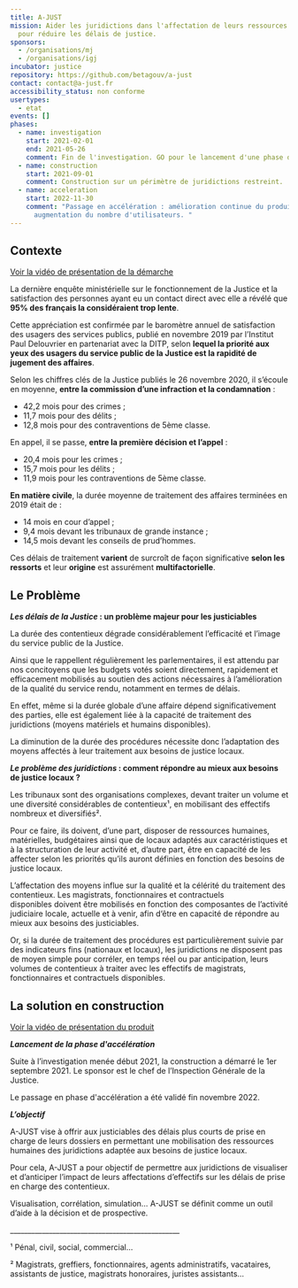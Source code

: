 ```yaml
---
title: A-JUST
mission: Aider les juridictions dans l'affectation de leurs ressources humaines
  pour réduire les délais de justice.
sponsors:
  - /organisations/mj
  - /organisations/igj
incubator: justice
repository: https://github.com/betagouv/a-just
contact: contact@a-just.fr
accessibility_status: non conforme
usertypes:
  - etat
events: []
phases:
  - name: investigation
    start: 2021-02-01
    end: 2021-05-26
    comment: Fin de l'investigation. GO pour le lancement d'une phase de construction.
  - name: construction
    start: 2021-09-01
    comment: Construction sur un périmètre de juridictions restreint.
  - name: acceleration
    start: 2022-11-30
    comment: "Passage en accélération : amélioration continue du produit et
      augmentation du nombre d'utilisateurs. "
---
```

<!--StartFragment-->

## **Contexte**

[Voir la vidéo de présentation de la démarche](https://vimeo.com/788314426)

La dernière enquête ministérielle sur le fonctionnement de la Justice et la satisfaction des personnes ayant eu un contact direct avec elle a révélé que **95% des français la considéraient trop lente**.

Cette appréciation est confirmée par le baromètre annuel de satisfaction des usagers des services publics, publié en novembre 2019 par l’Institut Paul Delouvrier en partenariat avec la DITP, selon **lequel la priorité aux yeux des usagers du service public de la Justice est la rapidité de jugement des affaires**.

Selon les chiffres clés de la Justice publiés le 26 novembre 2020, il s’écoule en moyenne, **entre la commission d’une infraction et la condamnation** :

* 42,2 mois pour des crimes ;
* 11,7 mois pour des délits ;
* 12,8 mois pour des contraventions de 5ème classe.

En appel, il se passe, **entre la première décision et l’appel** :

* 20,4 mois pour les crimes ;
* 15,7 mois pour les délits ;
* 11,9 mois pour les contraventions de 5ème classe.

**En matière civile**, la durée moyenne de traitement des affaires terminées en 2019 était de :

* 14 mois en cour d’appel ;
* 9,4 mois devant les tribunaux de grande instance ;
* 14,5 mois devant les conseils de prud’hommes.

Ces délais de traitement **varient** de surcroît de façon significative **selon les ressorts** et leur **origine** est assurément **multifactorielle**.

## **Le Problème**

***Les délais de la Justice* : un problème majeur pour les justiciables**

La durée des contentieux dégrade considérablement l’efficacité et l’image du service public de la Justice.

Ainsi que le rappellent régulièrement les parlementaires, il est attendu par nos concitoyens que les budgets votés soient directement, rapidement et efficacement mobilisés au soutien des actions nécessaires à l’amélioration de la qualité du service rendu, notamment en termes de délais.

En effet, même si la durée globale d’une affaire dépend significativement des parties, elle est également liée à la capacité de traitement des juridictions (moyens matériels et humains disponibles).

La diminution de la durée des procédures nécessite donc l’adaptation des moyens affectés à leur traitement aux besoins de justice locaux.

***Le problème des juridictions* : comment répondre au mieux aux besoins de justice locaux ?**  

Les tribunaux sont des organisations complexes, devant traiter un volume et une diversité considérables de contentieux¹, en mobilisant des effectifs nombreux et diversifiés².

Pour ce faire, ils doivent, d’une part, disposer de ressources humaines, matérielles, budgétaires ainsi que de locaux adaptés aux caractéristiques et à la structuration de leur activité et, d’autre part, être en capacité de les affecter selon les priorités qu’ils auront définies en fonction des besoins de justice locaux.

L’affectation des moyens influe sur la qualité et la célérité du traitement des contentieux. Les magistrats, fonctionnaires et contractuels disponibles doivent être mobilisés en fonction des composantes de l’activité judiciaire locale, actuelle et à venir, afin d‘être en capacité de répondre au mieux aux besoins des justiciables.

Or, si la durée de traitement des procédures est particulièrement suivie par des indicateurs fins (nationaux et locaux), les juridictions ne disposent pas de moyen simple pour corréler, en temps réel ou par anticipation, leurs volumes de contentieux à traiter avec les effectifs de  magistrats, fonctionnaires et contractuels disponibles.

## **La solution en construction**

[Voir la vidéo de présentation du produit](https://vimeo.com/788716513)

***Lancement de la phase d'accélération***

Suite à l’investigation menée début 2021, la construction a démarré le 1er septembre 2021. Le sponsor est le chef de l’Inspection Générale de la Justice.

Le passage en phase d'accélération a été validé fin novembre 2022.

***L’objectif***

A-JUST vise à offrir aux justiciables des délais plus courts de prise en charge de leurs dossiers en permettant une mobilisation  des ressources humaines des juridictions adaptée aux besoins de justice locaux.

Pour cela, A-JUST a pour objectif de permettre aux juridictions de visualiser et d’anticiper l’impact de leurs affectations d’effectifs sur les délais de prise en charge des contentieux.

Visualisation, corrélation, simulation… A-JUST se définit comme un outil  d’aide à la décision et de prospective.

\_\_\_\_\_\_\_\_\_\_\_\_\_\_\_\_\_\_\_\_\_\_\_\_\_\_\_\_\_\_\_\_\_\_\_\_\_\_\_\_\_\_\_\_\_\_\_\_

¹ Pénal, civil, social, commercial…

² Magistrats, greffiers, fonctionnaires, agents administratifs, vacataires, assistants de justice, magistrats honoraires, juristes assistants…

<!--EndFragment-->
